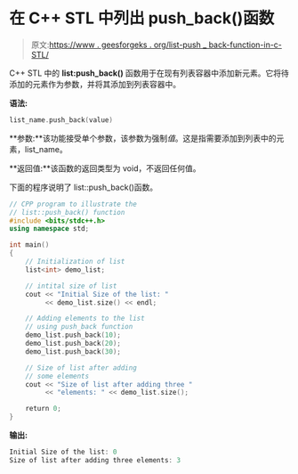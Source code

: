# 在 C++ STL 中列出 push_back()函数

> 原文:[https://www . geesforgeks . org/list-push _ back-function-in-c-STL/](https://www.geeksforgeeks.org/list-push_back-function-in-c-stl/)

C++ STL 中的 **list:push_back()** 函数用于在现有列表容器中添加新元素。它将待添加的元素作为参数，并将其添加到列表容器中。

**语法:**

```cpp
list_name.push_back(value) 

```

**参数:**该功能接受单个参数，该参数为强制*值*。这是指需要添加到列表中的元素，list_name。

**返回值:**该函数的返回类型为 void，不返回任何值。

下面的程序说明了 list::push_back()函数。

```cpp
// CPP program to illustrate the
// list::push_back() function
#include <bits/stdc++.h>
using namespace std;

int main()
{
    // Initialization of list
    list<int> demo_list;

    // intital size of list
    cout << "Initial Size of the list: "
         << demo_list.size() << endl;

    // Adding elements to the list
    // using push_back function
    demo_list.push_back(10);
    demo_list.push_back(20);
    demo_list.push_back(30);

    // Size of list after adding
    // some elements
    cout << "Size of list after adding three "
         << "elements: " << demo_list.size();

    return 0;
}
```

**输出:**

```cpp
Initial Size of the list: 0
Size of list after adding three elements: 3

```